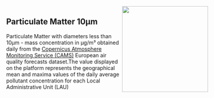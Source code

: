 <div style="width:540px; text-aling:center;"><img style="width:230px; float:right;" src="data/gtif/images/legends/air_quality_pm.png"></img></div>

## Particulate Matter 10µm

Particulate Matter with diameters less than 10µm - mass concentration in µg/m³ obtained daily from the [Copernicus Atmosphere Monitoring Service (CAMS)](https://ads.atmosphere.copernicus.eu/cdsapp#!/dataset/cams-europe-air-quality-forecasts?tab=overview) European air quality forecasts dataset.The value displayed on the platform represents the geographical mean and maxima values of the daily average pollutant concentration for each Local Administrative Unit (LAU)